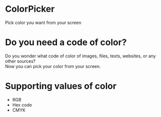 # ColorPicker
Pick color you want from your screen

# Do you need a code of color?
Do you wonder what code of color of images, files, texts, websites, or any other sources?  
Now you can pick your color from your screen.

# Supporting values of color
* RGB
* Hex code
* CMYK

